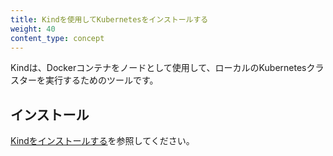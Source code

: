 ```yaml
---
title: Kindを使用してKubernetesをインストールする
weight: 40
content_type: concept
---
```


<!-- overview -->

Kindは、Dockerコンテナをノードとして使用して、ローカルのKubernetesクラスターを実行するためのツールです。

<!-- body -->

## インストール

[Kindをインストールする](https://kind.sigs.k8s.io/docs/user/quick-start/)を参照してください。
